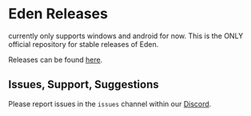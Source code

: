 # Eden Releases
currently only supports windows and android for now.
This is the ONLY official repository for stable releases of Eden.

Releases can be found [here](https://github.com/eden-emulator/Releases/releases).

## Issues, Support, Suggestions
Please report issues in the `issues` channel within our [Discord](https://discord.gg/edenemu).
